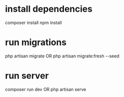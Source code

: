# install dependencies
composer install
npm install

# run migrations
php artisan migrate
OR
php artisan migrate:fresh --seed

# run server
composer run dev
OR
php artisan serve
